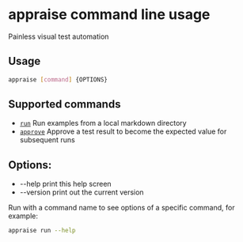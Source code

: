 # appraise command line usage

Painless visual test automation

## Usage
```bash
appraise [command] {OPTIONS}
```

## Supported commands

* [`run`](run.md) Run examples from a local markdown directory
* [`approve`](approve.md) Approve a test result to become the expected value for subsequent runs

## Options:

 * --help           print this help screen
 * --version		print out the current version

Run with a command name to see options of a specific command, for example:

```bash
appraise run --help
```
